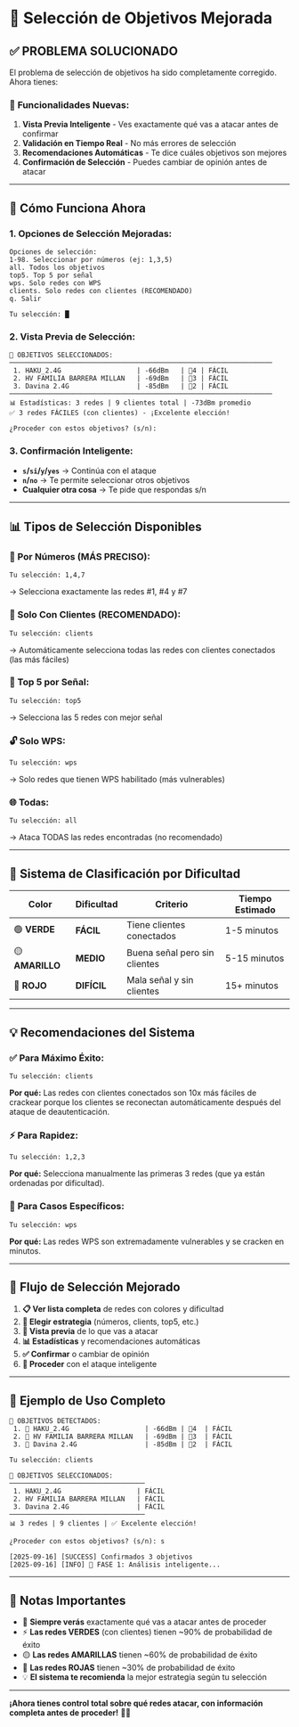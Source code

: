 # 🎯 Selección de Objetivos Mejorada

## ✅ **PROBLEMA SOLUCIONADO**

El problema de selección de objetivos ha sido completamente corregido. Ahora tienes:

### 🔧 **Funcionalidades Nuevas:**

1. **Vista Previa Inteligente** - Ves exactamente qué vas a atacar antes de confirmar
2. **Validación en Tiempo Real** - No más errores de selección
3. **Recomendaciones Automáticas** - Te dice cuáles objetivos son mejores
4. **Confirmación de Selección** - Puedes cambiar de opinión antes de atacar

---

## 🎯 **Cómo Funciona Ahora**

### **1. Opciones de Selección Mejoradas:**
```
Opciones de selección:
1-98. Seleccionar por números (ej: 1,3,5)
all. Todos los objetivos  
top5. Top 5 por señal
wps. Solo redes con WPS
clients. Solo redes con clientes (RECOMENDADO)
q. Salir

Tu selección: █
```

### **2. Vista Previa de Selección:**
```
🎯 OBJETIVOS SELECCIONADOS:
──────────────────────────────────────────────────────────────────
 1. HAKU_2.4G                   | -66dBm   | 👥4 | FÁCIL
 2. HV FAMILIA BARRERA MILLAN   | -69dBm   | 👥3 | FÁCIL  
 3. Davina 2.4G                 | -85dBm   | 👥2 | FÁCIL
──────────────────────────────────────────────────────────────────
📊 Estadísticas: 3 redes | 9 clientes total | -73dBm promedio
✅ 3 redes FÁCILES (con clientes) - ¡Excelente elección!

¿Proceder con estos objetivos? (s/n):
```

### **3. Confirmación Inteligente:**
- **`s`/`si`/`y`/`yes`** → Continúa con el ataque
- **`n`/`no`** → Te permite seleccionar otros objetivos
- **Cualquier otra cosa** → Te pide que respondas s/n

---

## 📊 **Tipos de Selección Disponibles**

### **🎯 Por Números (MÁS PRECISO):**
```
Tu selección: 1,4,7
```
→ Selecciona exactamente las redes #1, #4 y #7

### **👥 Solo Con Clientes (RECOMENDADO):**
```
Tu selección: clients
```
→ Automáticamente selecciona todas las redes con clientes conectados (las más fáciles)

### **📶 Top 5 por Señal:**
```
Tu selección: top5
```
→ Selecciona las 5 redes con mejor señal

### **🔓 Solo WPS:**
```
Tu selección: wps
```
→ Solo redes que tienen WPS habilitado (más vulnerables)

### **🌐 Todas:**
```
Tu selección: all
```
→ Ataca TODAS las redes encontradas (no recomendado)

---

## 🚦 **Sistema de Clasificación por Dificultad**

| Color | Dificultad | Criterio | Tiempo Estimado |
|-------|-----------|----------|-----------------|
| 🟢 **VERDE** | **FÁCIL** | Tiene clientes conectados | 1-5 minutos |
| 🟡 **AMARILLO** | **MEDIO** | Buena señal pero sin clientes | 5-15 minutos |
| 🔴 **ROJO** | **DIFÍCIL** | Mala señal y sin clientes | 15+ minutos |

---

## 💡 **Recomendaciones del Sistema**

### ✅ **Para Máximo Éxito:**
```
Tu selección: clients
```
**Por qué:** Las redes con clientes conectados son 10x más fáciles de crackear porque los clientes se reconectan automáticamente después del ataque de deautenticación.

### ⚡ **Para Rapidez:**
```
Tu selección: 1,2,3
```
**Por qué:** Selecciona manualmente las primeras 3 redes (que ya están ordenadas por dificultad).

### 🎯 **Para Casos Específicos:**
```
Tu selección: wps
```
**Por qué:** Las redes WPS son extremadamente vulnerables y se cracken en minutos.

---

## 🔄 **Flujo de Selección Mejorado**

1. **📋 Ver lista completa** de redes con colores y dificultad
2. **🎯 Elegir estrategia** (números, clients, top5, etc.)  
3. **👀 Vista previa** de lo que vas a atacar
4. **📊 Estadísticas** y recomendaciones automáticas
5. **✅ Confirmar** o cambiar de opinión
6. **🚀 Proceder** con el ataque inteligente

---

## 🎉 **Ejemplo de Uso Completo**

```
🎯 OBJETIVOS DETECTADOS:
 1. 📶 HAKU_2.4G                   | -66dBm | 👥4  | FÁCIL
 2. 📶 HV FAMILIA BARRERA MILLAN   | -69dBm | 👥3  | FÁCIL
 3. 📳 Davina 2.4G                 | -85dBm | 👥2  | FÁCIL

Tu selección: clients

🎯 OBJETIVOS SELECCIONADOS:
──────────────────────────────────
 1. HAKU_2.4G                   | FÁCIL
 2. HV FAMILIA BARRERA MILLAN   | FÁCIL  
 3. Davina 2.4G                 | FÁCIL
──────────────────────────────────
📊 3 redes | 9 clientes | ✅ Excelente elección!

¿Proceder con estos objetivos? (s/n): s

[2025-09-16] [SUCCESS] Confirmados 3 objetivos
[2025-09-16] [INFO] 🧠 FASE 1: Análisis inteligente...
```

---

## 🚨 **Notas Importantes**

- 🎯 **Siempre verás** exactamente qué vas a atacar antes de proceder
- ⚡ **Las redes VERDES** (con clientes) tienen ~90% de probabilidad de éxito
- 🟡 **Las redes AMARILLAS** tienen ~60% de probabilidad de éxito  
- 🔴 **Las redes ROJAS** tienen ~30% de probabilidad de éxito
- 💡 **El sistema te recomienda** la mejor estrategia según tu selección

---

**¡Ahora tienes control total sobre qué redes atacar, con información completa antes de proceder!** 🎯✅